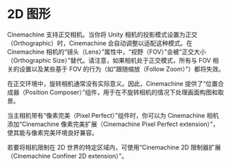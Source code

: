 # 2D 图形

Cinemachine 支持正交相机。当你将 Unity 相机的投影模式设置为正交（Orthographic）时，Cinemachine 会自动调整以适配这种模式。在 Cinemachine 相机的“镜头（Lens）”属性中，“视野（FOV）”会被“正交大小（Orthographic Size）”替代。请注意，如果相机处于正交模式，所有与 FOV 相关的设置以及某些基于 FOV 的行为（如“跟随缩放（Follow Zoom）”）都将失效。

在正交环境中，旋转相机通常没有实际意义。因此，Cinemachine 提供了“位置合成器（Position Composer）”组件，用于在不旋转相机的情况下处理画面构图和取景。

当主相机带有“像素完美（Pixel Perfect）”组件时，你可以为 Cinemachine 相机添加“Cinemachine 像素完美扩展（Cinemachine Pixel Perfect extension）”，使其能与像素完美环境良好兼容。

若要将相机限制在 2D 世界的特定区域内，可使用“Cinemachine 2D 限制器扩展（Cinemachine Confiner 2D extension）”。